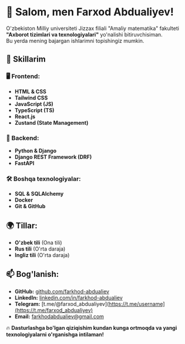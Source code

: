 # 👋 Salom, men Farxod Abdualiyev!  
O'zbekiston Milliy universiteti Jizzax filiali "Amaliy matematika" fakulteti **"Axborot tizimlari va texnologiyalari"** yo'nalishi bitiruvchisiman.  
Bu yerda mening bajargan ishlarimni topishingiz mumkin.  

## 🚀 Skillarim  
### 🖥️ Frontend:
- **HTML & CSS**  
- **Tailwind CSS**  
- **JavaScript (JS)**  
- **TypeScript (TS)**  
- **React.js**  
- **Zustand (State Management)**  

### 🐍 Backend:
- **Python & Django**  
- **Django REST Framework (DRF)**  
- **FastAPI**  

### 🛠️ Boshqa texnologiyalar:
- **SQL & SQLAlchemy**  
- **Docker**  
- **Git & GitHub**  

## 🌍 Tillar:
- **O'zbek tili** (Ona tili)  
- **Rus tili** (O'rta daraja)  
- **Ingliz tili** (O'rta daraja)  

## 📫 Bog'lanish:
- **GitHub:** [github.com/farkhod-abdualiev](https://github.com/farkhod-abdualiev)  
- **LinkedIn:** [linkedin.com/in/farkhod-abdualiev](https://www.linkedin.com/in/farkhod-abdualiev)  
- **Telegram:** [t.me/@farxod_abdualiyev](https://t.me/username](https://t.me/farxod_abdualiyev)  
- **Email:** farkhodabdualiev@gmail.com  

🔥 **Dasturlashga bo'lgan qiziqishim kundan kunga ortmoqda va yangi texnologiyalarni o'rganishga intilaman!**  

